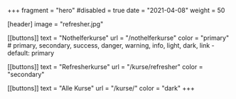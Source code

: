 +++
fragment = "hero"
#disabled = true
date = "2021-04-08"
weight = 50

[header]
  image = "refresher.jpg"

[[buttons]]
  text = "Nothelferkurse"
  url = "/nothelferkurse"
  color = "primary" # primary, secondary, success, danger, warning, info, light, dark, link - default: primary

[[buttons]]
text = "Refresherkurse"
url = "/kurse/refresher"
color = "secondary"

[[buttons]]
  text = "Alle Kurse"
  url = "/kurse/"
  color = "dark"
+++